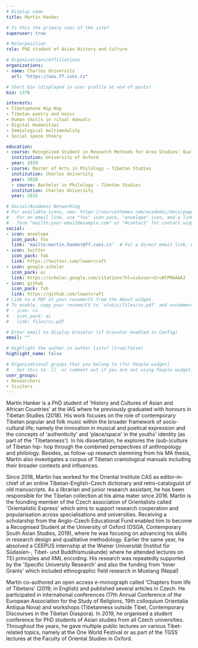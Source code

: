 ```yaml
---
# Display name
title: Martin Hanker

# Is this the primary user of the site?
superuser: true

# Role/position
role: PhD student of Asian History and Culture

# Organizations/Affiliations
organizations:
- name: Charles University
  url: "https://uas.ff.cuni.cz"

# Short bio (displayed in user profile at end of posts)
bio: 1376

interests:
- Tibetophone Hip-Hop
- Tibetan poetry and music
- Human skulls in ritual manuals
- Digital Humanities
- Semiological multimodality
- Social space theory

education:
- course: Recognised Student in Research Methods for Area Studies: Qualitative Methods
  institution: University of Oxford
  year: 2019
- course: Master of Arts in Philology – Tibetan Studies
  institution: Charles University
  year: 2018
  - course: Bachelor in Philology – Tibetan Studies
  institution: Charles University
  year: 2015

# Social/Academic Networking
# For available icons, see: https://sourcethemes.com/academic/docs/page-builder/#icons
#   For an email link, use "fas" icon pack, "envelope" icon, and a link in the
#   form "mailto:your-email@example.com" or "#contact" for contact widget.
social:
- icon: envelope
  icon_pack: fas
  link: 'mailto:martin.hanker@ff.cuni.cz'  # For a direct email link, use "mailto:martin.hanker@ff.cuni.cz".
- icon: twitter
  icon_pack: fab
  link: https://twitter.com/lowercraft
- icon: google-scholar
  icon_pack: ai
  link: https://scholar.google.com/citations?hl=cs&user=5ruNlPMAAAAJ
- icon: github
  icon_pack: fab
  link: https://github.com/lowercraft
# Link to a PDF of your resume/CV from the About widget.
# To enable, copy your resume/CV to `static/files/cv.pdf` and uncomment the lines below.
# - icon: cv
#   icon_pack: ai
#   link: files/cv.pdf

# Enter email to display Gravatar (if Gravatar enabled in Config)
email: ""

# Highlight the author in author lists? (true/false)
highlight_name: false

# Organizational groups that you belong to (for People widget)
#   Set this to `[]` or comment out if you are not using People widget.
user_groups:
- Researchers
- Visitors
---
```


Martin Hanker is a PhD student of 'History and Cultures of Asian and African Countries' at the IAS where he previously graduated with honours in Tibetan Studies (2018). His work focuses on the role of contemporary Tibetan popular and folk music within the broader framework of socio-cultural life; namely the innovation in musical and poetical expression and the concepts of 'authenticity' and 'place/space' in the youths' identity (as part of the 'Tibetanness'). In his dissertation, he explores the (sub-)culture of Tibetan hip- hop through the combined perspectives of anthropology and philology. Besides, as follow-up research stemming from his MA thesis, Martin also investigates a corpus of Tibetan craniological manuals including their broader contexts and influences.

Since 2018, Martin has worked for the Oriental Institute CAS as editor-in-chief of an online Tibetan-English-Czech dictionary and retro-cataloguist of old manuscripts. As a librarian and junior research assistant, he has been responsible for the Tibetan collection at his alma mater since 2016. Martin is the founding member of the Czech association of Orientalists called 'Orientalistic Express' which aims to support research cooperation and popularisation across specialisations and universities. Receiving a scholarship from the Anglo-Czech Educational Fund enabled him to become a Recognised Student at the University of Oxford (OSGA, Contemporary South Asian Studies, 2019), where he was focusing on advancing his skills in research design and qualitative methodology. Earlier the same year, he absolved a CEEPUS internship at the Wiener Universität (Institut für Südasien-, Tibet- und Buddhismuskunde) where he attended lectures on TEI principles and XML encoding. His research was repeatedly supported by the 'Specific University Research' and also the funding from 'Inner Grants' which included ethnographic field research in Mustang (Nepal)

Martin co-authored an open access e-monograph called 'Chapters from life of Tibetans' (2019; in English) and published several articles in Czech. He participated in international conferences (17th Annual Conference of the European Association for the Study of Religions, 19th colloquium Orientalia Antiqua Nova) and workshops (Tibetanness outside Tibet, Contemporary Discourses in the Tibetan Diaspora). In 2019, he organised a student conference for PhD students of Asian studies from all Czech universities. Throughout the years, he gave multiple public lectures on various Tibet-related topics, namely at the One World Festival or as part of the TGSS lectures at the Faculty of Oriental Studies in Oxford.
